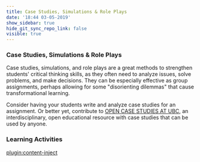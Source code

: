 ```yaml
---
title: Case Studies, Simulations & Role Plays
date: '18:44 03-05-2019'
show_sidebar: true
hide_git_sync_repo_link: false
visible: true
---
```


### Case Studies, Simulations & Role Plays

Case studies, simulations, and role plays are a great methods to strengthen students' critical thinking skills, as they often need to analyze issues, solve problems, and make decisions. They can be especially effective as group assignments, perhaps allowing for some "disorienting dilemmas" that cause transformational learning.

Consider having your students write and analyze case studies for an assignment.  Or better yet, contribute to [OPEN CASE STUDIES AT UBC](https://cases.open.ubc.ca/), an interdisciplinary, open educational resource with case studies that can be used by anyone.

### Learning Activities
[plugin:content-inject](../../_3-7)

